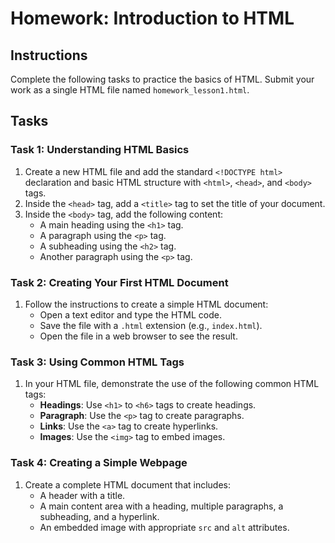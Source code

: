 
# Homework: Introduction to HTML

## Instructions

Complete the following tasks to practice the basics of HTML. Submit your work as a single HTML file named `homework_lesson1.html`.

## Tasks

### Task 1: Understanding HTML Basics

1. Create a new HTML file and add the standard `<!DOCTYPE html>` declaration and basic HTML structure with `<html>`, `<head>`, and `<body>` tags.
2. Inside the `<head>` tag, add a `<title>` tag to set the title of your document.
3. Inside the `<body>` tag, add the following content:
    - A main heading using the `<h1>` tag.
    - A paragraph using the `<p>` tag.
    - A subheading using the `<h2>` tag.
    - Another paragraph using the `<p>` tag.

### Task 2: Creating Your First HTML Document

1. Follow the instructions to create a simple HTML document:
    - Open a text editor and type the HTML code.
    - Save the file with a `.html` extension (e.g., `index.html`).
    - Open the file in a web browser to see the result.

### Task 3: Using Common HTML Tags

1. In your HTML file, demonstrate the use of the following common HTML tags:
    - **Headings**: Use `<h1>` to `<h6>` tags to create headings.
    - **Paragraph**: Use the `<p>` tag to create paragraphs.
    - **Links**: Use the `<a>` tag to create hyperlinks.
    - **Images**: Use the `<img>` tag to embed images.

### Task 4: Creating a Simple Webpage

1. Create a complete HTML document that includes:
    - A header with a title.
    - A main content area with a heading, multiple paragraphs, a subheading, and a hyperlink.
    - An embedded image with appropriate `src` and `alt` attributes.
